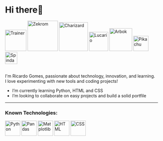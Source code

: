 <h1>Hi there👋</h1>
<div>
  <img src="https://64.media.tumblr.com/4d5b43e2e0dcd4a47128fdf85b9463e9/e7638102a47e4ee5-99/s1280x1920/68f4b6bd8f931af523c5d1391113763a947a07da.gifv" alt="Trainer" width="70">
  <img src="https://projectpokemon.org/images/sprites-models/bw-animated/644.gif" alt="Zekrom" width="100">
  <img src="https://projectpokemon.org/images/sprites-models/bw-animated/006.gif" alt="Charizard" width="95">
  <img src="https://projectpokemon.org/images/sprites-models/bw-animated/448.gif" alt="Lucario" width="63">
  <img src="https://projectpokemon.org/images/sprites-models/bw-animated/024.gif" alt="Arbok" width="75">
  <img src="https://i.pinimg.com/originals/e9/38/d1/e938d18fc07a3ffd16b4864ef2f1308f.gif" alt="Pikachu" width="50">
  <img src="https://projectpokemon.org/images/sprites-models/bw-animated/327.gif" alt="Spinda" width="40">
</div>

<br>
<p>I'm Ricardo Gomes, passionate about technology, innovation, and learning.<br>I love experimenting with new tools and coding projects!</p>

<ul>
 <li>I’m currently learning Python, HTML and CSS</li>
 <li>I’m looking to collaborate on easy projects and build a solid portfile</li>
</ul> 
<hr>
<h3>Known Technologies:</h3>
<div>
 <img alt="Python" src="https://github.com/user-attachments/assets/6e55cac1-9be4-46a8-b9ed-ee34e57a8584" width="50"/>
 <img alt="Pandas" src="https://images.opencollective.com/pandas/6e5c060/logo/256.png" width="50"/>
 <img alt="Matplotlib" src="https://image.pngaaa.com/242/4152242-middle.png" width="50"/>
 <img alt="HTML" src="https://upload.wikimedia.org/wikipedia/commons/thumb/6/61/HTML5_logo_and_wordmark.svg/512px-HTML5_logo_and_wordmark.svg.png" width="50"/>
 <img alt="CSS" src="https://images.opencollective.com/pandas/6e5c060/logo/256.png" width="50"/>
 
          
         
</div>



